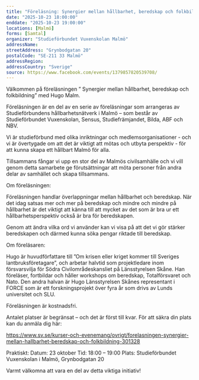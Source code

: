 ```yaml
---
title: "Föreläsning: Synergier mellan hållbarhet, beredskap och folkbildning"
date: "2025-10-23 18:00:00"
enddate: "2025-10-23 19:00:00"
locations: [Malmö]
forms: [Samtal]
organizer: "Studieförbundet Vuxenskolan Malmö"
addressName: 
streetAddress: "Grynbodgatan 20"
postalCode: "SE-211 33 Malmö"
addressRegion:
addressCountry: "Sverige"
source: https://www.facebook.com/events/1379857820539708/
---
```

Välkommen på föreläsningen ” Synergier mellan hållbarhet, beredskap och folkbildning”
med Hugo Malm.

Föreläsningen är en del av en serie av föreläsningar som arrangeras av Studieförbundens hållbarhetsnätverk i Malmö – som består av Studieförbundet Vuxenskolan, Sensus, Studiefrämjandet, Bilda, ABF och NBV. 

Vi är studieförbund med olika inriktningar och medlemsorganisationer - och vi är övertygade om att det är viktigt att mötas och utbyta perspektiv - för att kunna skapa ett hållbart Malmö för alla. 

Tillsammans fångar vi upp en stor del av Malmös civilsamhälle och vi vill genom detta samarbete ge förutsättningar att möta personer från andra delar av samhället och skapa tillsammans.

Om föreläsningen: 

Föreläsningen handlar överlappningar mellan hållbarhet och beredskap. När det idag satsas mer och mer på beredskap och mindre och mindre på hållbarhet är det viktigt att känna till att mycket av det som är bra ur ett hållbarhetsperspektiv också är bra för beredskapen.

Genom att ändra vilka ord vi använder kan vi visa på att det vi gör stärker beredskapen och därmed kunna söka pengar riktade till beredskap. 

Om föreläsaren: 

Hugo är huvudförfattare till ”Om krisen eller kriget kommer till Sveriges lantbruksföretagare”, och arbetar halvtid som projektledare inom försvarsvilja för Södra Civilområdeskansliet på Länsstyrelsen Skåne. Han föreläser, fortbildar och håller workshops om beredskap, Totalförsvaret och Nato. Den andra halvan är Hugo Länsstyrelsen Skånes representant i FORCE som är ett forskningsprojekt över fyra år som drivs av Lunds universitet och SLU. 


Föreläsningen är kostnadsfri. 

Antalet platser är begränsat – och det är först till kvar. För att säkra din plats kan du anmäla dig här: 

https://www.sv.se/kurser-och-evenemang/ovrigt/forelasningen-synergier-mellan-hallbarhet-beredskap-och-folkbildning-301328

Praktiskt: 
Datum: 23 oktober
Tid: 18:00 – 19:00
Plats: Studieförbundet Vuxenskolan i Malmö, Grynbodgatan 20


Varmt välkomna att vara en del av detta viktiga initiativ!
